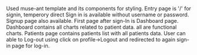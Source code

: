 Used muse-ant template and its components for styling.
Entry page is '/' for signin, temperory direct Sign in is available without username or password.
Signup page also available.
First page after sign-In is Dashboard page.
Dashboard contains all charts related to patient data. all are functional charts.
Patients page contains patients list with all patients data.
User can able to Log-out using click on profile->Logout and redirected to again sign-in page for log-in.
